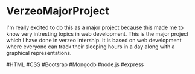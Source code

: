 # VerzeoMajorProject

I'm really excited to do this as a major project because this made me to know very intresting topics in web development.
This is the major project which I have done in verzeo intership. 
It is based on web development where everyone can track their sleeping hours in a day along with a graphical representations.

#HTML
#CSS
#Bootsrap
#Mongodb
#node.js
#express



